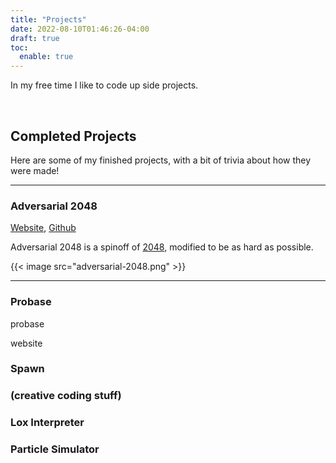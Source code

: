 ```yaml
---
title: "Projects"
date: 2022-08-10T01:46:26-04:00
draft: true
toc:
  enable: true
---
```

In my free time I like to code up side projects. 

<br/>

## Completed Projects

Here are some of my finished projects, with a bit of trivia about how they were made!

---

### Adversarial 2048

[Website](https://www.adversarial2048.com/),
[Github](https://github.com/Plasma-Vortex/adversarial-2048)

Adversarial 2048 is a spinoff of [2048](https://play2048.co/), modified to be as hard as possible. 

{{< image src="adversarial-2048.png" >}}

---

### Probase
probase

website

### Spawn

### (creative coding stuff)

### Lox Interpreter

### Particle Simulator

